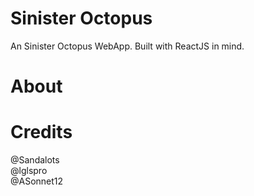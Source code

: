 # Sinister Octopus
An Sinister Octopus WebApp.
Built with ReactJS in mind.
# About 
# Credits
@Sandalots
<br>
@lglspro
<br>
@ASonnet12
